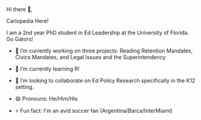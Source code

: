 Hi there 👋,

Carlopedia Here!

I am a 2nd year PhD student in Ed Leadership at the University of Florida. Go Gators!

- 🔭 I’m currently working on three projects: Reading Retention Mandates, Civics Mandates, and Legal Issues and the Superintendency

- 🌱 I’m currently learning R!

- 👯 I’m looking to collaborate on Ed Policy Research specifically in the K12 setting.

- 😄 Pronouns: He/Him/His

- ⚡ Fun fact: I'm an avid soccer fan (Argentina/Barca/InterMiami)
